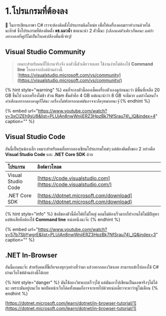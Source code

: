 # 1.โปรแกรมที่ต้องลง

💬 ในการเขียนภาษา C\# เราจะต้องติดตั้งโปรแกรมนิดโหน่ย เพื่อให้เครื่องคอมเราทำงานด้วยได้นะฮ๊าฟ ซึ่งโปรแกรมที่ต้องติดตั้ง **ดช.แมวน้ำ** ขอแนะนำ 2 ตัวนี้นะ _\(เลือกแค่ตัวเดียวก็พอนะ แต่ถ้าอยากลงทั้งคู่ก็ไม่เป็นไรแค่เปลืองพื้นที่เจ๋ยๆ\)_

## Visual Studio Community

> เหมาะสำหรับคนที่ใช้งานจริงจัง ลงตัวนี้ตัวเดียวจบเลย ใช้งานง่ายไม่ต้องใช้ **Command line** โหลดจากลิงค์ด้านล่างนี้ [https://visualstudio.microsoft.com/vs/community](https://visualstudio.microsoft.com/vs/community/)

{% hint style="warning" %}
คนที่จะลงตัวนี้ลองเช็คเครื่องตัวเองดูก่อนนะว่า มีพื้นที่เหลือ 20 GB ขึ้นไป และเครื่องไม่ช้า ส่วน Ram ขั้นต่ำคือ 4 GB แต่แนะนำว่า 8 GB จะดีมาก _แต่ถ้าไม่สนใจคำเตือนอยากลองลงดูก็ได้นะ เครื่องไม่พังหรอกแต่มันอาจจะอืดๆหน่อยนะจุ๊_
{% endhint %}

{% embed url="https://www.youtube.com/watch?v=3xClZEh9sU8&list=PLUjAn8nwWnijERZ3HpzBk7NfSrau74\_lQ&index=4" caption="" %}

## Visual Studio Code

อันนี้เป็นรุ่นน้องเล็ก เหมาะสำหรับคนที่อยากลองเขียนโปรแกรมใหม่ๆ แต่ต้องติดตั้งของ 2 อย่างคือ **Visual Studio Code** และ **.NET Core SDK** ด้วย

| โปรแกรม | ลิงค์ดาวโหลด |
| :--- | :--- |
| Visual Studio Code | [https://code.visualstudio.com](https://code.visualstudio.com/) |
| .NET Core SDK | [https://dotnet.microsoft.com/download](https://dotnet.microsoft.com/download) |

{% hint style="info" %}
ข้อดีของตัวนี้คือไฟล์ไม่ใหญ่ คอมไม่ต้องเร็วมากก็ทำงานได้ไม่มีปัญหา แต่ข้อเสียคือต้องใช้ **Command line** หน่อยนึงนะจ๊ะ
{% endhint %}

{% embed url="https://www.youtube.com/watch?v=57b7SbYwgrE&list=PLUjAn8nwWnijERZ3HpzBk7NfSrau74\_lQ&index=3" caption="" %}

## .NET In-Browser

อันนี้แถมนะจ๊ะ สำหรับคนที่ขี้เกียจลงทุกๆอย่างที่ว่ามา แล้วอยากลองวิชาเลย สามารถเข้าไปลองใช้ C\# ผ่านเว็บไซต์ด้านล่างนี้ได้เบย

{% hint style="danger" %}
มันใช้ลองวิชาแบบเร็วๆได้ แต่มันเอาไปเขียนเป็นแอพจริงๆไม่ได้นะ เพราะมันอยู่บนเว็บ พอปิดหน้าเว็บโค้ดทั้งหมดก็อาจจะหายไปด้วยเน่อเดี๋ยวจะหาว่านู๋ไม่เตือน
{% endhint %}

[https://dotnet.microsoft.com/learn/dotnet/in-browser-tutorial/1](https://dotnet.microsoft.com/learn/dotnet/in-browser-tutorial/1)

